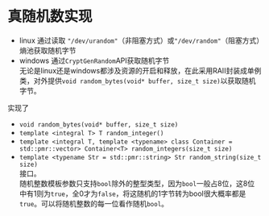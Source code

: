 # 真随机数实现
- linux
  通过读取 `"/dev/urandom"`（非阻塞方式）或`"/dev/random"`（阻塞方式）熵池获取随机字节
- windows
  通过`CryptGenRandom`API获取随机字节    
无论是linux还是windows都涉及资源的开启和释放，在此采用RAII封装成单例类，对外提供`void random_bytes(void* buffer, size_t size)`以获取随机字节。

实现了
- `void random_bytes(void* buffer, size_t size)`
- `template <integral T> T random_integer()`
- `template <integral T, template <typename> class Container = std::pmr::vector> Container<T> random_integers(size_t size)`
- `template <typename Str = std::pmr::string> Str random_string(size_t size)`    
接口。    
随机整数模板参数只支持`bool`除外的整型类型，因为`bool`一般占8位，这8位中有1则为`true`，全0才为`false`，将这随机的1字节转为bool很大概率都是`true`。可以将随机整数的每一位看作随机`bool`。
